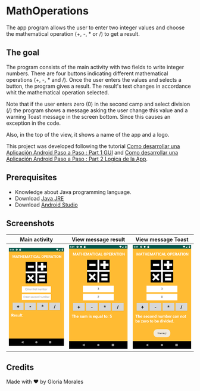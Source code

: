 # MathOperations

The app program allows the user to enter two integer values and choose the mathematical operation (+, -, * or /) to get a result.

## The goal

The program consists of the main activity with two fields to write integer numbers. There are four buttons indicating different mathematical operations (+, -, * and /). Once the user enters the values and selects a button, the program gives a result. The result's text changes in accordance whit the mathematical operation selected.

Note that if the user enters zero (0) in the second camp and select division (/) the program shows a message asking the user change this value and a warning Toast message in the screen bottom. Since this causes an exception in the code.

Also, in the top of the view, it shows a name of the app and a logo.

This project was developed following the tutorial [Como desarrollar una Aplicación Android Paso a Paso : Part 1 GUI](https://youtu.be/Uf3e69XG0ns) and [Como desarrollar una Aplicación Android Paso a Paso : Part 2 Logica de la App](https://youtu.be/dch64i9EvNw).

## Prerequisites

* Knowledge about Java programming language.
* Download [Java JRE](https://www.java.com/en/download/)
* Download [Android Studio](https://developer.android.com/studio/)

## Screenshots

Main activity | View message result | View message Toast
------------ | ------------- | -------------
![Main activity](/images/mainActivity.png) | ![View message result](/images/viewSmsResult.png)| ![View message Toast](/images/viewSmsToast.png)

## Credits

Made with ❤ by Gloria Morales
